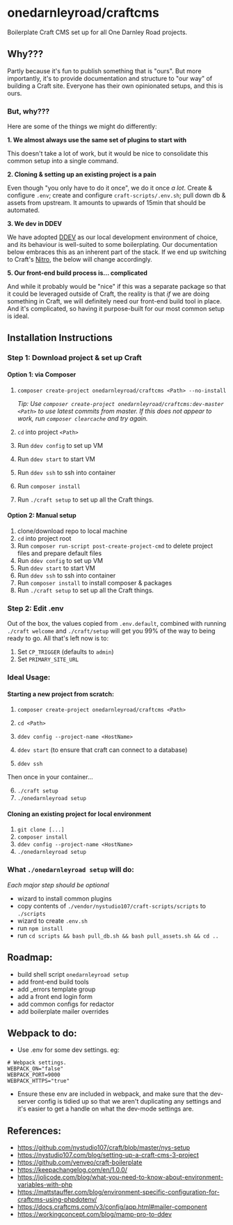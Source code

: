 # onedarnleyroad/craftcms

Boilerplate Craft CMS set up for all One Darnley Road projects.

## Why???

Partly because it's fun to publish something that is "ours". But more importantly, it's to provide documentation and structure to "our way" of building a Craft site. Everyone has their own opinionated setups, and this is ours.

### But, why???

Here are some of the things we might do differently:

**1. We almost always use the same set of plugins to start with**

This doesn't take a lot of work, but it would be nice to consolidate this common setup into a single command.

**2. Cloning & setting up an existing project is a pain**

Even though "you only have to do it once", we do it once _a lot_. Create & configure `.env`; create and configure `craft-scripts/.env.sh`; pull down db & assets from upstream. It amounts to upwards of 15min that should be automated.

**3. We dev in DDEV**

We have adopted [DDEV](https://ddev.readthedocs.io/en/stable/) as our local development environment of choice, and its behaviour is well-suited to some boilerplating. Our documentation below embraces this as an inherent part of the stack. If we end up switching to Craft's [Nitro](https://github.com/craftcms/nitro), the below will change accordingly.

**5. Our front-end build process is... complicated**

And while it probably would be "nice" if this was a separate package so that it could be leveraged outside of Craft, the reality is that _if_ we are doing something in Craft, we will definitely need our front-end build tool in place. And it's complicated, so having it purpose-built for our most common setup is ideal.

## Installation Instructions

### Step 1: Download project & set up Craft

#### Option 1: via Composer

1. `composer create-project onedarnleyroad/craftcms <Path> --no-install`  

   _Tip: Use `composer create-project onedarnleyroad/craftcms:dev-master <Path>` to use latest commits from master. If this does not appear to work, run `composer clearcache` and try again._

2. `cd` into project `<Path>`
3. Run `ddev config` to set up VM
4. Run `ddev start` to start VM
5. Run `ddev ssh` to ssh into container
6. Run `composer install`
7. Run `./craft setup` to set up all the Craft things.

#### Option 2: Manual setup

1. clone/download repo to local machine
2. `cd` into project root
4. Run `composer run-script post-create-project-cmd` to delete project files and prepare default files
5. Run `ddev config` to set up VM
6. Run `ddev start` to start VM
7. Run `ddev ssh` to ssh into container
8. Run `composer install` to install composer & packages
9. Run `./craft setup` to set up all the Craft things.

### Step 2: Edit .env

Out of the box, the values copied from `.env.default`, combined with running `./craft welcome` and `./craft/setup` will get you 99% of the way to being ready to go. All that's left now is to:

1. Set `CP_TRIGGER` (defaults to `admin`)
2. Set `PRIMARY_SITE_URL`

### Ideal Usage:

#### Starting a new project from scratch:

1. `composer create-project onedarnleyroad/craftcms <Path>`
2. `cd <Path>`



3. `ddev config --project-name <HostName>`
4. `ddev start` (to ensure that craft can connect to a database)
5. `ddev ssh`

Then once in your container...

6. `./craft setup`
7. `./onedarnleyroad setup`

#### Cloning an existing project for local environment

1. `git clone [...]`
2. `composer install`
3. `ddev config --project-name <HostName>`
2. `./onedarnleyroad setup`


### What `./onedarnleyroad setup` will do:

_Each major step should be optional_

- wizard to install common plugins
- copy contents of `./vendor/nystudio107/craft-scripts/scripts` to `./scripts`
- wizard to create `.env.sh`
- run `npm install`
- run `cd scripts && bash pull_db.sh && bash pull_assets.sh && cd ..`

## Roadmap:

- build shell script `onedarnleyroad setup`
- add front-end build tools
- add _errors template group
- add a front end login form
- add common configs for redactor
- add boilerplate mailer overrides

## Webpack to do:

- Use .env for some dev settings. eg:

```
# Webpack settings. 
WEBPACK_ON="false"
WEBPACK_PORT=9000
WEBPACK_HTTPS="true"
```

- Ensure these env are included in webpack, and make sure that the dev-server config is tidied up so that we aren't duplicating any settings and it's easier to get a handle on what the dev-mode settings are. 

## References:

- https://github.com/nystudio107/craft/blob/master/nys-setup
- https://nystudio107.com/blog/setting-up-a-craft-cms-3-project
- https://github.com/venveo/craft-boilerplate
- https://keepachangelog.com/en/1.0.0/
- https://jolicode.com/blog/what-you-need-to-know-about-environment-variables-with-php
- https://mattstauffer.com/blog/environment-specific-configuration-for-craftcms-using-phpdotenv/
- https://docs.craftcms.com/v3/config/app.html#mailer-component
- https://workingconcept.com/blog/mamp-pro-to-ddev

### 
